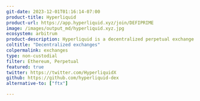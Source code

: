 ```yaml
---
git-date: 2023-12-01T01:16:14-07:00
product-title: Hyperliquid
product-url: https://app.hyperliquid.xyz/join/DEFIPRIME
image: /images/output_md/hyperliquid.xyz.jpg
ecosystem: arbitrum
product-description: Hyperliquid is a decentralized perpetual exchange with best-in-class speed, liquidity, and price. Trade crypto in one click, without wallet approvals.
coltitle: "Decentralized exchanges"
colpermalink: exchanges
type: non-custodial
filter: Ethereum, Perpetual
featured: true
twitter: https://twitter.com/HyperliquidX
github: https://github.com/hyperliquid-dex
alternative-to: ["ftx"]

---
```

